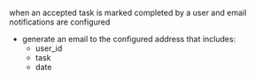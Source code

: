 when an accepted task is marked completed by a user and email notifications are configured
- generate an email to the configured address that includes: 
  - user_id
  - task
  - date